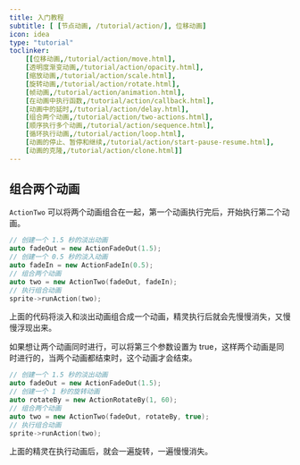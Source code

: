 ```yaml
---
title: 入门教程
subtitle: [ [节点动画, /tutorial/action/], 位移动画]
icon: idea
type: "tutorial"
toclinker: 
    [[位移动画,/tutorial/action/move.html],
    [透明度渐变动画,/tutorial/action/opacity.html],
    [缩放动画,/tutorial/action/scale.html],
    [旋转动画,/tutorial/action/rotate.html],
    [帧动画,/tutorial/action/animation.html],
    [在动画中执行函数,/tutorial/action/callback.html],
    [动画中的延时,/tutorial/action/delay.html],
    [组合两个动画,/tutorial/action/two-actions.html],
    [顺序执行多个动画,/tutorial/action/sequence.html],
    [循环执行动画,/tutorial/action/loop.html],
    [动画的停止、暂停和继续,/tutorial/action/start-pause-resume.html],
    [动画的克隆,/tutorial/action/clone.html]]
---
```

## 组合两个动画

`ActionTwo` 可以将两个动画组合在一起，第一个动画执行完后，开始执行第二个动画。

```cpp
// 创建一个 1.5 秒的淡出动画
auto fadeOut = new ActionFadeOut(1.5);
// 创建一个 0.5 秒的淡入动画
auto fadeIn = new ActionFadeIn(0.5);
// 组合两个动画
auto two = new ActionTwo(fadeOut, fadeIn);
// 执行组合动画
sprite->runAction(two);
```

上面的代码将淡入和淡出动画组合成一个动画，精灵执行后就会先慢慢消失，又慢慢浮现出来。

如果想让两个动画同时进行，可以将第三个参数设置为 true，这样两个动画是同时进行的，当两个动画都结束时，这个动画才会结束。

```cpp
// 创建一个 1.5 秒的淡出动画
auto fadeOut = new ActionFadeOut(1.5);
// 创建一个 1 秒的旋转动画
auto rotateBy = new ActionRotateBy(1, 60);
// 组合两个动画
auto two = new ActionTwo(fadeOut, rotateBy, true);
// 执行组合动画
sprite->runAction(two);
```

上面的精灵在执行动画后，就会一遍旋转，一遍慢慢消失。